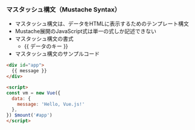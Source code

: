 ### マスタッシュ構文（Mustache Syntax）
- マスタッシュ構文は、データをHTMLに表示するためのテンプレート構文
- Mustache展開のJavaScript式は単一の式しか記述できない
- マスタッシュ構文の書式
    - {{ データのキー }}
- マスタッシュ構文のサンプルコード
```html
<div id="app">
  {{ message }}
</div>

<script>
const vm = new Vue({
  data: {
    message: 'Hello, Vue.js!'
  },
}) $mount('#app')
</script>
```